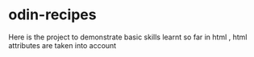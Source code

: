 # odin-recipes
Here is the project to demonstrate basic skills learnt so far in html , html attributes are taken into account